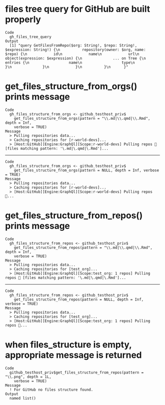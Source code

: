 # files tree query for GitHub are built properly

    Code
      gh_files_tree_query
    Output
      [1] "query GetFilesFromRepo($org: String!, $repo: String!, $expression: String!) {\n          repository(owner: $org, name: $repo) {\n            id\n            name\n            url\n            object(expression: $expression) {\n              ... on Tree {\n                entries {\n                  name\n                  type\n                }\n              }\n            }\n          }\n      }"

# get_files_structure_from_orgs() prints message

    Code
      gh_files_structure_from_orgs <- github_testhost_priv$
        get_files_structure_from_orgs(pattern = "\\.md|\\.qmd|\\.Rmd", depth = Inf,
        verbose = TRUE)
    Message
      > Pulling repositories data...
      > Caching repositories for [r-world-devs]...
      > [Host:GitHub][Engine:GraphQl][Scope:r-world-devs] Pulling repos 🌳 [files matching pattern: '\.md|\.qmd|\.Rmd']...

---

    Code
      gh_files_structure_from_orgs <- github_testhost_priv$
        get_files_structure_from_orgs(pattern = NULL, depth = Inf, verbose = TRUE)
    Message
      > Pulling repositories data...
      > Caching repositories for [r-world-devs]...
      > [Host:GitHub][Engine:GraphQl][Scope:r-world-devs] Pulling repos 🌳...

# get_files_structure_from_repos() prints message

    Code
      gh_files_structure_from_repos <- github_testhost_priv$
        get_files_structure_from_repos(pattern = "\\.md|\\.qmd|\\.Rmd", depth = Inf,
        verbose = TRUE)
    Message
      > Pulling repositories data...
      > Caching repositories for [test_org]...
      > [Host:GitHub][Engine:GraphQl][Scope:test_org: 1 repos] Pulling repos 🌳 [files matching pattern: '\.md|\.qmd|\.Rmd']...

---

    Code
      gh_files_structure_from_repos <- github_testhost_priv$
        get_files_structure_from_repos(pattern = NULL, depth = Inf, verbose = TRUE)
    Message
      > Pulling repositories data...
      > Caching repositories for [test_org]...
      > [Host:GitHub][Engine:GraphQl][Scope:test_org: 1 repos] Pulling repos 🌳...

# when files_structure is empty, appropriate message is returned

    Code
      github_testhost_priv$get_files_structure_from_repos(pattern = "\\.png", depth = 1L,
        verbose = TRUE)
    Message
      ! For GitHub no files structure found.
    Output
      named list()

